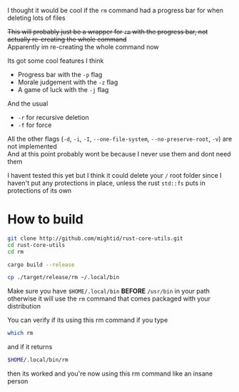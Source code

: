 I thought it would be cool if the `rm` command had a progress bar for when deleting lots of files

~~This will probably just be a wrapper for `rm` with the progress bar, not actually re-creating the whole command~~  
Apparently im re-creating the whole command now

Its got some cool features I think
- Progress bar with the `-p` flag
- Morale judgement with the `-z` flag
- A game of luck with the `-j` flag

And the usual
- `-r` for recursive deletion
- `-f` for force

All the other flags (`-d`, `-i`, `-I`, `--one-file-system`, `--no-preserve-root`, `-v`) are not implemented  
And at this point probably wont be because I never use them and dont need them

I havent tested this yet but I think it could delete your `/` root folder since I haven't put any protections in place, unless the rust `std::fs` puts in protections of its own


# How to build

```sh
git clone http://github.com/mightid/rust-core-utils.git
cd rust-core-utils
cd rm

cargo build --release

cp ./target/release/rm ~/.local/bin
```

Make sure you have `$HOME/.local/bin` **BEFORE** `/usr/bin` in your path otherwise it will use the `rm` command that comes packaged with your distribution

You can verify if its using this rm command if you type 
```sh
which rm
```
and if it returns
```sh
$HOME/.local/bin/rm
```
then its worked and you're now using this rm command like an insane person